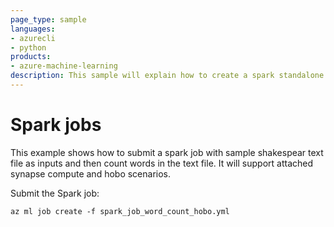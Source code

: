 ```yaml
---
page_type: sample
languages:
- azurecli
- python
products:
- azure-machine-learning
description: This sample will explain how to create a spark standalone job.
---
```


# Spark jobs
This example shows how to submit a spark job with sample shakespear text file as inputs and then count words in the text file. It will support attached synapse compute and hobo scenarios.

Submit the Spark job:
```
az ml job create -f spark_job_word_count_hobo.yml
```
